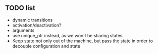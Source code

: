 ## TODO list

* dynamic transitions
* activation/deactivation?
* arguments
* use unique_ptr instead, as we won't be sharing states
* Keep state not only out of the machine, but pass the state in order to decouple configuration and state